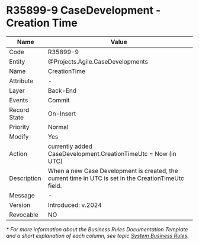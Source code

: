 ﻿---
erp.type: business-rule
erp.entity: Projects.Agile.CaseDevelopments
---

# R35899-9 CaseDevelopment - Creation Time
| Name | Value |
| ---- | ----- |
| Code | R35899-9 |
| Entity | @Projects.Agile.CaseDevelopments |
| Name | CreationTime |
| Attribute | - |
| Layer | Back-End |
| Events | Commit |
| Record State | On-Insert |
| Priority | Normal |
| Modify | Yes |
| Action | currently added CaseDevelopment.CreationTimeUtc  = Now (in UTC) |
| Description| When a new Case Development is created, the current time in UTC is set in the CreationTimeUtc field. |
| Message | - |
| Version | Introduced: v.2024 |
| Revocable | NO |

*\* For more information about the Business Rules Documentation Template and a short explanation of each column, see
topic [System Business Rules](../templates/template-description-system-business-rules.md).*
